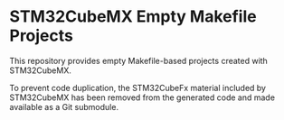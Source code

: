 # STM32CubeMX Empty Makefile Projects

This repository provides empty Makefile-based projects created with STM32CubeMX.

To prevent code duplication, the STM32CubeFx material included by STM32CubeMX has been removed from the generated code and made available as a Git submodule.
